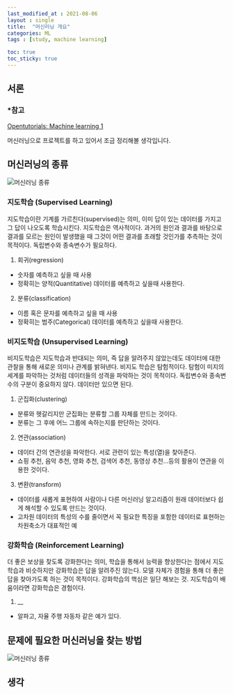 ```yaml
---
last_modified_at : 2021-08-06
layout : single
title:  "머신러닝 개요"
categories: ML
tags : [study, machine learning]

toc: true
toc_sticky: true
---
```


## 서론
### *참고
<a href='https://opentutorials.org/module/4916'>Opentutorials: Machine learning 1</a>  

머신러닝으로 프로젝트를 하고 있어서 조금 정리해볼 생각입니다.

## 머신러닝의 종류
<img src = 'https://user-images.githubusercontent.com/67966414/128478844-de6e59b8-0b61-46a0-b9f1-912287971a4f.jpeg' alt = '머신러닝 종류' style="margin-left: auto; margin-right: auto; display: block;">

### 지도학습 (Supervised Learning)
지도학습이란 기계를 가르친다(supervised)는 의미, 이미 답이 있는 데이터를 가지고 그 답이 나오도록 학습시킨다. 지도학습은 역사적이다. 과거의 원인과 결과를 바탕으로 결과를 모르는 원인이 발생했을 때 그것이 어떤 결과를 초래할 것인가를 추측하는 것이 목적이다. 독립변수와 종속변수가 필요하다.
1. 회귀(regression)
* 숫자를 예측하고 싶을 때 사용
* 정확히는 양적(Quantitative) 데이터를 예측하고 싶을때 사용한다.
2. 분류(classification)
* 이름 혹은 문자를 예측하고 싶을 때 사용
* 정확히는 범주(Categorical) 데이터를 예측하고 싶을때 사용한다.

### 비지도학습 (Unsupervised Learning)
비지도학습은 지도학습과 반대되는 의미, 즉 답을 알려주지 않았는데도 데이터에 대한 관찰을 통해 새로운 의미나 관계를 밝혀낸다. 비지도 학습은 탐험적이다. 탐험이 미지의 세계를 파악하는 것처럼 데이터들의 성격을 파악하는 것이 목적이다. 독립변수와 종속변수의 구분이 중요하지 않다. 데이터만 있으면 된다.
1. 군집화(clustering)
* 분류와 헷갈리지만 군집화는 분류할 그룹 자체를 만드는 것이다.
* 분류는 그 후에 어느 그룹에 속하는지를 판단하는 것이다.
2. 연관(association)
* 데이터 간의 연관성을 파악한다. 서로 관련이 있는 특성(열)을 찾아준다.
* 쇼핑 추천, 음악 추천, 영화 추천, 검색어 추천, 동영상 추천...등의 활용이 연관을 이용한 것이다.
3. 변환(transform)
* 데이터를 새롭게 표현하여 사람이나 다른 머신러닝 알고리즘이 원래 데이터보다 쉽게 해석할 수 있도록 만드는 것이다.
* 고차원 데이터의 특성의 수를 줄이면서 꼭 필요한 특징을 포함한 데이터로 표현하는 차원축소가 대표적인 예

### 강화학습 (Reinforcement Learning)
더 좋은 보상을 찾도록 강화한다는 의미, 학습을 통해서 능력을 향상한다는 점에서 지도학습과 비슷하지만 강화학습은 답을 알려주진 않는다. 모델 자체가 경험을 통해 더 좋은 답을 찾아가도록 하는 것이 목적이다. 강화학습의 핵심은 일단 해보는 것. 지도학습이 배움이라면 강화학습은 경험이다.
1. __
* 알파고, 자율 주행 자동차 같은 예가 있다.

## 문제에 필요한 머신러닝을 찾는 방법
<img src = 'https://user-images.githubusercontent.com/67966414/128483625-291b534e-3b4c-4ecf-a395-c7694072f7eb.jpeg' alt = '머신러닝 종류' style="margin-left: auto; margin-right: auto; display: block;">

## 생각

